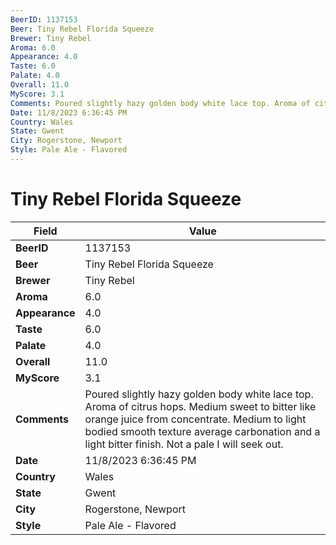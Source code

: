 ```yaml
---
BeerID: 1137153
Beer: Tiny Rebel Florida Squeeze
Brewer: Tiny Rebel
Aroma: 6.0
Appearance: 4.0
Taste: 6.0
Palate: 4.0
Overall: 11.0
MyScore: 3.1
Comments: Poured slightly hazy golden body white lace top. Aroma of citrus hops. Medium sweet to bitter like orange juice from concentrate. Medium to light bodied smooth texture average carbonation and a light bitter finish. Not a pale I will seek out.
Date: 11/8/2023 6:36:45 PM
Country: Wales
State: Gwent
City: Rogerstone, Newport
Style: Pale Ale - Flavored
---
```


# Tiny Rebel Florida Squeeze

| Field         | Value |
|---------------|-------|
| **BeerID** | 1137153 |
| **Beer** | Tiny Rebel Florida Squeeze |
| **Brewer** | Tiny Rebel |
| **Aroma** | 6.0 |
| **Appearance** | 4.0 |
| **Taste** | 6.0 |
| **Palate** | 4.0 |
| **Overall** | 11.0 |
| **MyScore** | 3.1 |
| **Comments** | Poured slightly hazy golden body white lace top. Aroma of citrus hops. Medium sweet to bitter like orange juice from concentrate. Medium to light bodied smooth texture average carbonation and a light bitter finish. Not a pale I will seek out. |
| **Date** | 11/8/2023 6:36:45 PM |
| **Country** | Wales |
| **State** | Gwent |
| **City** | Rogerstone, Newport |
| **Style** | Pale Ale - Flavored |
